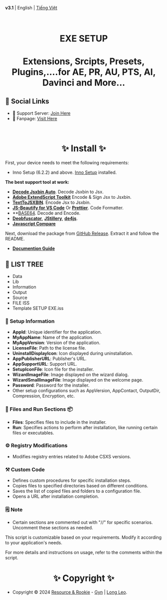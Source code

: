 **v3.1** | English | [Tiếng Việt](./docs/REAME.vi-VN.md)

<h1 align="center">
  <br>
  EXE SETUP
  <br>
<h1>
<p align="center">Extensions, Srcipts, Presets, Plugins,....for AE, PR, AU, PTS, AI, Davinci and More...</p>

## 🔗 **Social Links**

- 🤝 Support Server: [Join Here](https://discord.gg/resource-rookie-r-1154264290535161876)
- 🐳 Fanpage: [Visit Here](https://www.facebook.com/ResourceRookie2023)

<br>

<h1 align="center"> ✨ Install ✨ </h1>

First, your device needs to meet the following requirements:

- Inno Setup (6.2.2) and above. [Inno Setup](https://jrsoftware.org/download.php/is.exe) installed.

**The best support tool at work:**
- **[Decode Jsxbin Auto](https://github.com/LongLeo287/Decode-Jsxbin-Auto)**. Decode Jsxbin to Jsx.
- **[Adobe ExtendScript Toolkit](https://github.com/LongLeo287/RR_EXE-Setup/blob/c8e6b5d058f19bccddc05f6246a657c65268f30f/Tools/Adobe%20Extend%20Script%20Toolkit)** Encode & Sign Jsx to Jsxbin.
- **[TextToJSXBIN](https://marketplace.visualstudio.com/items?itemName=motionland.texttojsxbin#:~:text=Select%20created%20piece%20of%20code.&text=Or%20click%20Cmd%2BR%20on,original%20code%20will%20be%20commented.)**. Encode Jsx to Jsxbin.
- **[JS-Beautify for VS Code](https://marketplace.visualstudio.com/items?itemName=HookyQR.beautify)** Or **[Prettier](https://prettier.io/docs/en/install)**. Code Formatter.
- **[BASE64](https://www.base64decode.org/). Decode and Encode.
- **[Deobfuscator](https://obf-io.deobfuscate.io/)**, **[JStillery](https://mindedsecurity.github.io/jstillery/)**, **[de4js](https://lelinhtinh.github.io/de4js/)**.
- **[Javascript Compare](https://onlinetextcompare.com/js)**

Next, download the package from [GitHub Release](https://github.com/LongLeo287/RR_EXE-Setup/releases). Extract it and follow the README.

- **[Documention Guide](./docs/Documention.pdf)**

## 🌳 LIST TREE
- Data
- Lib
- Information
- Output
- Source
- FILE ISS
- Template SETUP EXE.iss


### 🚀 **Setup Information**

- **AppId**: Unique identifier for the application.
- **MyAppName**: Name of the application.
- **MyAppVersion**: Version of the application.
- **LicenseFile**: Path to the license file.
- **UninstallDisplayIcon**: Icon displayed during uninstallation.
- **AppPublisherURL**: Publisher's URL.
- **AppSupportURL**: Support URL.
- **SetupIconFile**: Icon file for the installer.
- **WizardImageFile**: Image displayed on the wizard dialog.
- **WizardSmallImageFile**: Image displayed on the welcome page.
- **Password**: Password for the installer.
- Other setup configurations such as AppVersion, AppContact, OutputDir, Compression, Encryption, etc.

### 📁 Files and Run Sections 📦

- **Files**: Specifies files to include in the installer.
- **Run**: Specifies actions to perform after installation, like running certain files or executables.

### ⚙️ Registry Modifications

- Modifies registry entries related to Adobe CSXS versions.

### ⚒️ Custom Code

- Defines custom procedures for specific installation steps.
- Copies files to specified directories based on different conditions.
- Saves the list of copied files and folders to a configuration file.
- Opens a URL after installation completion.

### 🗒️ **Note**

- Certain sections are commented out with "//" for specific scenarios. Uncomment these sections as needed.

This script is customizable based on your requirements. Modify it according to your application's needs.

For more details and instructions on usage, refer to the comments within the script.
<br>

<h1 align="center"> ✨ Copyright ✨ </h1>

- Copyright © 2024 [Resource & Rookie](https://www.facebook.com/ResourceRookie2023) - [Gyn](https://www.facebook.com/gyginee/) | [Long Leo](https://www.facebook.com/LongLeo97/).
